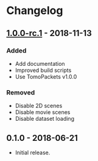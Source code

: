 # Changelog

## [1.0.0-rc.1] - 2018-11-13
### Added
- Add documentation
- Improved build scripts 
- Use TomoPackets v1.0.0

### Removed
- Disable 2D scenes
- Disable movie scenes
- Disable dataset loading

## 0.1.0 - 2018-06-21

- Initial release.

[1.0.0-rc.1]: https://github.com/cicwi/RECAST3D/compare/v0.1.0...v1.0.0-rc.1
